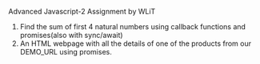 Advanced Javascript-2 Assignment by WLiT

1. Find the sum of first 4 natural numbers using callback functions and promises(also with sync/await)
2. An HTML webpage with all the details of one of the products from our DEMO_URL using promises.
